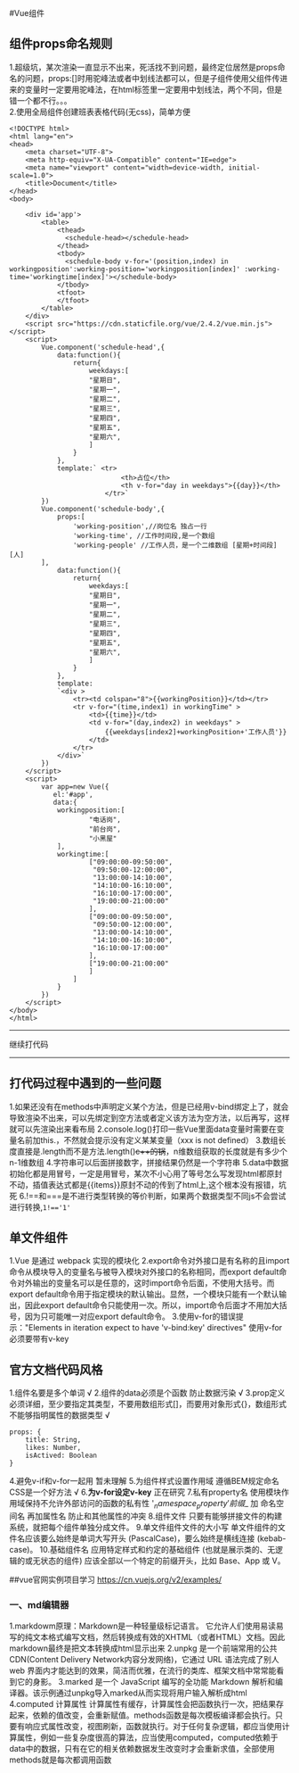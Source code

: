 #Vue组件

## 组件props命名规则
1.超级坑，某次渲染一直显示不出来，死活找不到问题，最终定位居然是props命名的问题，props:[]时用驼峰法或者中划线法都可以，但是子组件使用父组件传进来的变量时一定要用驼峰法，在html标签里一定要用中划线法，两个不同，但是错一个都不行。。。    
2.使用全局组件创建班表表格代码(无css)，简单方便
```
<!DOCTYPE html>
<html lang="en">
<head>
    <meta charset="UTF-8">
    <meta http-equiv="X-UA-Compatible" content="IE=edge">
    <meta name="viewport" content="width=device-width, initial-scale=1.0">
    <title>Document</title>
</head>
<body>

    <div id='app'>
        <table>
            <thead>
              <schedule-head></schedule-head>
            </thead>
            <tbody>
              <schedule-body v-for='(position,index) in workingposition':working-position='workingposition[index]' :working-time='workingtime[index]'></schedule-body>
            </tbody>
            <tfoot>
            </tfoot>
        </table>
    </div>
    <script src="https://cdn.staticfile.org/vue/2.4.2/vue.min.js"></script>
    <script>
        Vue.component('schedule-head',{
            data:function(){
                return{
                    weekdays:[
                    "星期日",
                    "星期一",
                    "星期二",
                    "星期三",
                    "星期四",
                    "星期五",
                    "星期六",
                    ]
                }
            },
            template:` <tr>
                            <th>占位</th>
                            <th v-for="day in weekdays">{{day}}</th>
                        </tr>`
        })
        Vue.component('schedule-body',{
            props:[
                'working-position',//岗位名 独占一行
                'working-time', //工作时间段,是一个数组
                'working-people' //工作人员，是一个二维数组 [星期+时间段][人]
        ],
            data:function(){
                return{
                    weekdays:[
                    "星期日",
                    "星期一",
                    "星期二",
                    "星期三",
                    "星期四",
                    "星期五",
                    "星期六",
                    ]
                }
            },
            template:
            `<div >
                <tr><td colspan="8">{{workingPosition}}</td></tr>
                <tr v-for="(time,index1) in workingTime" >
                    <td>{{time}}</td>
                    <td v-for="(day,index2) in weekdays" >
                        {{weekdays[index2]+workingPosition+'工作人员'}}
                    </td>
                </tr>
            </div>`
        })
    </script>
    <script>
        var app=new Vue({
           el:'#app',
           data:{
            workingposition:[
                    "电话岗",
                    "前台岗",
                    "小黑屋"
            ],
            workingtime:[
                    ["09:00:00-09:50:00",
                     "09:50:00-12:00:00",
                     "13:00:00-14:10:00",
                     "14:10:00-16:10:00",
                     "16:10:00-17:00:00",
                     "19:00:00-21:00:00"
                    ],
                    ["09:00:00-09:50:00",
                     "09:50:00-12:00:00",
                     "13:00:00-14:10:00",
                     "14:10:00-16:10:00",
                     "16:10:00-17:00:00"
                    ],
                    ["19:00:00-21:00:00"
                    ]
                ]
            }
        })
    </script>
</body>
</html>
```  

---
继续打代码

---

## 打代码过程中遇到的一些问题
1.如果还没有在methods中声明定义某个方法，但是已经用v-bind绑定上了，就会导致渲染不出来，可以先绑定到空方法或者定义该方法为空方法，以后再写，这样就可以先渲染出来看布局
2.console.log()打印一些Vue里面data变量时需要在变量名前加this.，不然就会提示没有定义某某变量（xxx is not defined）
3.数组长度直接是.length而不是方法.length()~~c++的锅~~，n维数组获取的长度就是有多少个n-1维数组
4.字符串可以后面拼接数字，拼接结果仍然是一个字符串
5.data中数据初始化都是用冒号，一定是用冒号，某次不小心用了等号怎么写发现html都原封不动，插值表达式都是{{items}}原封不动的传到了html上,这个根本没有报错，坑死
6.!==和===是不进行类型转换的等价判断，如果两个数据类型不同js不会尝试进行转换,`1!=='1'`

## 单文件组件
1.Vue 是通过 webpack 实现的模块化
2.export命令对外接口是有名称的且import命令从模块导入的变量名与被导入模块对外接口的名称相同，而export default命令对外输出的变量名可以是任意的，这时import命令后面，不使用大括号。而export default命令用于指定模块的默认输出。显然，一个模块只能有一个默认输出，因此export default命令只能使用一次。所以，import命令后面才不用加大括号，因为只可能唯一对应export default命令。
3.使用v-for的错误提示："Elements in iteration expect to have 'v-bind:key' directives" 使用v-for必须要带有v-key

## 官方文档代码风格
1.组件名要是多个单词 √
2.组件的data必须是个函数 防止数据污染 √
3.prop定义必须详细，至少要指定其类型，不要用数组形式[]，而要用对象形式{}，数组形式不能够指明属性的数据类型 √
```
props: {
	title: String,
	likes: Number,
	isActived: Boolean
}
```
4.避免v-if和v-for一起用 暂未理解
5.为组件样式设置作用域 遵循BEM规定命名CSS是一个好方法 √
6.**为v-for设定v-key** 正在研究
7.私有property名 使用模块作用域保持不允许外部访问的函数的私有性 '$_namespace_property' 前缀$_ 加 命名空间名 再加属性名 防止和其他属性的冲突
8.组件文件 只要有能够拼接文件的构建系统，就把每个组件单独分成文件。
9.单文件组件文件的大小写 单文件组件的文件名应该要么始终是单词大写开头 (PascalCase)，要么始终是横线连接 (kebab-case)。
10.基础组件名 应用特定样式和约定的基础组件 (也就是展示类的、无逻辑的或无状态的组件) 应该全部以一个特定的前缀开头，比如 Base、App 或 V。

##vue官网实例项目学习 https://cn.vuejs.org/v2/examples/
### 一、md编辑器
1.markdowm原理：Markdown是一种轻量级标记语言。 它允许人们使用易读易写的纯文本格式编写文档，然后转换成有效的XHTML（或者HTML）文档。因此markdown最终是把文本转换成html显示出来
2.unpkg 是一个前端常用的公共 CDN(Content Delivery Network内容分发网络)，它通过 URL 语法完成了别人 web 界面内才能达到的效果，简洁而优雅，在流行的类库、框架文档中常常能看到它的身影。
3.marked 是一个 JavaScript 编写的全功能 Markdown 解析和编译器。该示例通过unpkg导入marked从而实现将用户输入解析成html
4.computed 计算属性 计算属性有缓存，计算属性会把函数执行一次，把结果存起来，依赖的值改变，会重新赋值。methods函数是每次模板编译都会执行。只要有响应式属性改变，视图刷新，函数就执行。对于任何复杂逻辑，都应当使用计算属性，例如一些复杂度很高的算法，应当使用computed，computed依赖于data中的数据，只有在它的相关依赖数据发生改变时才会重新求值，全部使用methods就是每次都调用函数